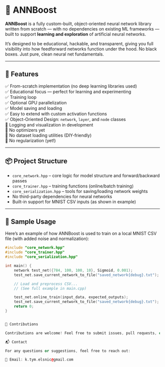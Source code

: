# 🧠 ANNBoost

**ANNBoost** is a fully custom-built, object-oriented neural network library written from scratch — with no dependencies on existing ML frameworks — built to support **learning and exploration** of artificial neural networks.

It’s designed to be educational, hackable, and transparent, giving you full visibility into how feedforward networks function under the hood. No black boxes. Just pure, clean neural net fundamentals.

---

## 🎯 Features

✅ From-scratch implementation (no deep learning libraries used)  
✅ Educational focus — perfect for learning and experimenting  
✅ Training loop  
✅ Optional GPU parallelization  
✅ Model saving and loading  
✅ Easy to extend with custom activation functions  
✅ Object-Oriented Design: `network`, `layer`, and `node` classes  
🚧 Logging and visualization in development  
🚫 No optimizers yet  
🚫 No dataset loading utilities (DIY-friendly)  
🚫 No regularization (yet!)

---

## 📦 Project Structure

- `core_network.hpp` – core logic for model structure and forward/backward passes  
- `core_trainer.hpp` – training functions (online/batch training)  
- `core_serialization.hpp` – tools for saving/loading network weights  
- No third-party dependencies for neural networks  
- Built-in support for MNIST CSV inputs (as shown in example)

---

## 🧪 Sample Usage

Here’s an example of how ANNBoost is used to train on a local MNIST CSV file (with added noise and normalization):

```cpp
#include "core_network.hpp"
#include "core_trainer.hpp"
#include "core_serialization.hpp"

int main() {
    network test_net({784, 100, 100, 10}, Sigmoid, 0.001);
    test_net.save_current_network_to_file("saved_network{debug}.txt");

    // Load and preprocess CSV...
    // (See full example in main.cpp)

    test_net.online_train(input_data, expected_outputs);
    test_net.save_current_network_to_file("saved_network{debug}.txt");
    return 0;
}


🤝 Contributions

Contributions are welcome! Feel free to submit issues, pull requests, or feature suggestions.

📬 Contact

For any questions or suggestions, feel free to reach out:

📧 Email: k.tym.elsnic@gmail.com

